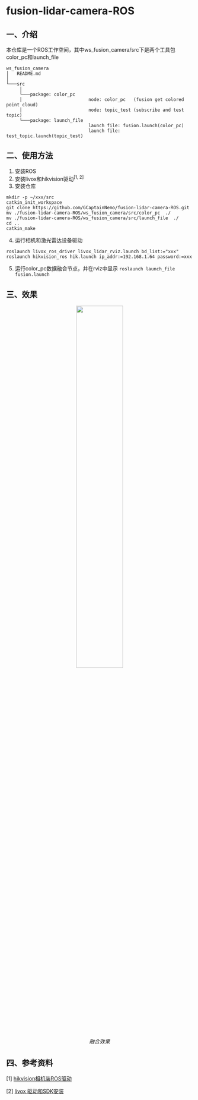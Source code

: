 # fusion-lidar-camera-ROS
## 一、介绍
本仓库是一个ROS工作空间，其中ws_fusion_camera/src下是两个工具包color_pc和launch_file
```
ws_fusion_camera
│   README.md
│   
└───src
     │
     └───package: color_pc
     │                         node: color_pc   (fusion get colored point cloud)
     │                         node: topic_test (subscribe and test topic)
     └───package: launch_file
                               launch file: fusion.launch(color_pc)
                               launch file: test_topic.launch(topic_test)

```

## 二、使用方法
1. 安装ROS
2. 安装livox和hikvision驱动<sup>[1, 2]</sup>
3. 安装仓库
```
mkdir -p ~/xxx/src
catkin_init_workspace
git clone https://github.com/GCaptainNemo/fusion-lidar-camera-ROS.git
mv ./fusion-lidar-camera-ROS/ws_fusion_camera/src/color_pc  ./
mv ./fusion-lidar-camera-ROS/ws_fusion_camera/src/launch_file  ./
cd ..
catkin_make

```
4. 运行相机和激光雷达设备驱动
```
roslaunch livox_ros_driver livox_lidar_rviz.launch bd_list:="xxx"
roslaunch hikvision_ros hik.launch ip_addr:=192.168.1.64 password:=xxx

```
5. 运行color_pc数据融合节点，并在rviz中显示
```roslaunch launch_file fusion.launch``` 

## 三、效果

<p align="center"><img src="./result/result.png"  width=50%></p>
<h6 align="center"> 融合效果</h6>

## 四、参考资料

[1] [hikvision相机装ROS驱动](https://blog.csdn.net/qq_37534947/article/details/116432115)

[2] [livox 驱动和SDK安装](https://github.com/Livox-SDK/Livox-SDK)



